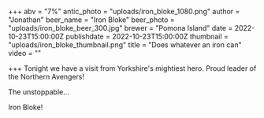 +++
abv = "7%"
antic_photo = "uploads/iron_bloke_1080.png"
author = "Jonathan"
beer_name = "Iron Bloke"
beer_photo = "uploads/iron_bloke_beer_300.jpg"
brewer = "Pomona Island"
date = 2022-10-23T15:00:00Z
publishdate = 2022-10-23T15:00:00Z
thumbnail = "uploads/iron_bloke_thumbnail.png"
title = "Does whatever an iron can"
video = ""

+++
Tonight we have a visit from Yorkshire's mightiest hero. Proud leader of the Northern Avengers!

The unstoppable...

Iron Bloke!